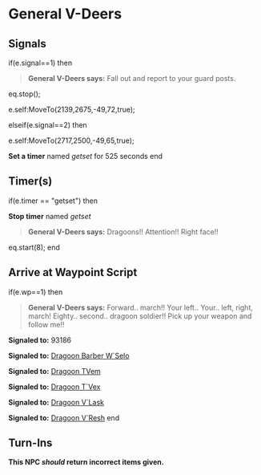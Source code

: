 # General V-Deers


## Signals

if(e.signal==1) then


>**General V-Deers says:** Fall out and report to your guard posts.


eq.stop();


e.self:MoveTo(2139,2675,-49,72,true);

elseif(e.signal==2) then


e.self:MoveTo(2717,2500,-49,65,true);


**Set a timer** named *getset* for 525 seconds
end



## Timer(s)

if(e.timer == "getset") then


**Stop timer** named *getset*


>**General V-Deers says:** Dragoons!!  Attention!!  Right face!!


eq.start(8);
end



## Arrive at Waypoint Script

if(e.wp==1) then


>**General V-Deers says:** Forward.. march!!  Your left.. Your.. left, right, march!  Eighty.. second.. dragoon soldier!!  Pick up your weapon and follow me!!


**Signaled to:** 93186


**Signaled to:**  [Dragoon Barber W\`Selo](/npc/93124)


**Signaled to:**  [Dragoon TVem](/npc/93024)


**Signaled to:**  [Dragoon T\`Vex](/npc/93084)


**Signaled to:**  [Dragoon V\`Lask](/npc/93125)


**Signaled to:**  [Dragoon V\`Resh](/npc/93086)
end



## Turn-Ins



**This NPC *should* return incorrect items given.**





